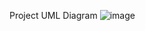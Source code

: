 Project UML Diagram
![image](https://github.com/ardicDemirol/FightThemAll-Unity/assets/99182026/54a3e114-d986-4442-9da8-4b00ffdba317)
